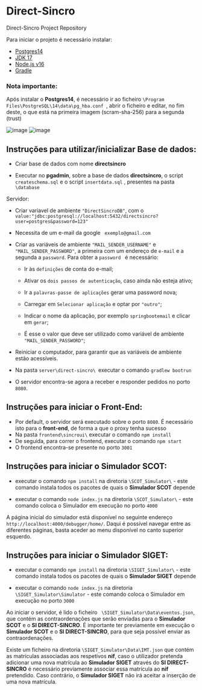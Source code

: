 # Direct-Sincro
Direct-Sincro Project Repository

Para iniciar o projeto é necessário instalar:    
* [Postgres14](https://www.postgresql.org/download/)    
* [JDK 17](https://jdk.java.net/archive/)    
* [Node.js v16](https://nodejs.org/en/download/)     
* [Gradle](https://gradle.org/releases/)    

### Nota importante:

Após instalar o **Postgres14**, é necessário ir ao ficheiro ``` \Program Files\PostgreSQL\14\data\pg_hba.conf  ```, abrir o ficheiro e editar, no fim deste, o que está na primeira imagem (scram-sha-256) para a segunda (trust)

![image](https://user-images.githubusercontent.com/61508378/171878847-40b27ed5-6238-415c-941c-71ef04050d95.png)
![image](https://user-images.githubusercontent.com/61508378/171878890-e7e66fd0-d5fb-4ec8-8f0d-739ee5ba039c.png)

## Instruções para utilizar/inicializar Base de dados:    
* Criar base de dados com nome **directsincro** 

* Executar no **pgadmin**, sobre a base de dados **directsincro**, o script ```createschema.sql``` e o script ```insertdata.sql``` , presentes na pasta ```\database```    

Servidor:     
* Criar variavel de ambiente ```"DirectSincroDB"```, com o ```value:"jdbc:postgresql://localhost:5432/directsincro?user=postgres&password=123" ```

* Necessita de um e-mail da google ``` exemplo@gmail.com```

* Criar as variáveis de ambiente ```"MAIL_SENDER_USERNAME"``` e ```"MAIL_SENDER_PASSWORD"```, a primeira com um endereço de ```e-mail``` e a segunda a ```password```. Para obter a ```password ``` é necessário:

    * Ir às ```definições``` de conta do e-mail;
    
    * Ativar os ```dois passos de autenticação```, caso ainda não esteja ativo; 
    
    * Ir a ```palavras-passe de aplicações``` gerar uma password nova; 

    * Carregar em ```Selecionar aplicação``` e optar por ```"outro"```;

    * Indicar o nome da aplicação, por exemplo ```springbootemail``` e clicar em ```gerar```;
    
    * É esse o valor que deve ser utilizado como variável de ambiente ```"MAIL_SENDER_PASSWORD"```; 

* Reiniciar o computador, para garantir que as variáveis de ambiente estão acessíveis. 
* Na pasta ```server\direct-sincro\ ```executar o comando ```gradlew bootrun ```    
* O servidor encontra-se agora a receber e responder pedidos no porto ```8080```.     

## Instruções para iniciar o **Front-End**:   

* Por default, o servidor será executado sobre o porto ```8080```. É necessário isto para o **front-end**, de forma a que o proxy tenha sucesso     
* Na pasta ``` frontend\sincroui\ ``` executar o comando ``` npm install  ```   
* De seguida, para correr o frontend, executar o comando ``` npm start    ```  
* O frontend encontra-se presente no porto ```3001   ```  


## Instruções para iniciar o **Simulador SCOT**:

* executar o comando ``` npm install ``` na diretoria ``` \SCOT_Simulator\ ``` - este comando instala todos os pacotes de quais o **Simulador SCOT** depende 

* executar o comando ``` node index.js ``` na diretoria ``` \SCOT_Simulator\ ``` - este comando coloca o Simulador em execução no porto ``` 4000 ```

A página inicial do simulador está disponível no seguinte endereço ```http://localhost:4000/debugger/home/```. Daqui é possível navegar entre as diferentes páginas, basta aceder ao menu disponível no canto superior esquerdo.

## Instruções para iniciar o **Simulador SIGET**:
    
* executar o comando ``` npm install ``` na diretoria ``` \SIGET_Simulator\ ``` - este comando instala todos os pacotes de quais o **Simulador SIGET** depende 

* executar o comando ``` node index.js ``` na diretoria ``` \SIGET_Simulator\Simulator ``` - este comando coloca o Simulador em execução no porto ``` 3000 ```

Ao iniciar o servidor, é lido o ficheiro ``` \SIGET_Simulator\Data\eventos.json```, que contém as contraordenações que serão enviadas para o **Simulador SCOT** e o **SI DIRECT-SINCRO**. É importante ter previamente em execução o **Simulador SCOT** e o **SI DIRECT-SINCRO**, para que seja possível enviar as contraordenações.

Existe um ficheiro na diretoria ```\SIGET_Simulator\Data\IMT.json``` que contém as matrículas associadas aos respetivos **nif**, caso o utilizador pretenda adicionar uma nova matrícula ao **Simulador SIGET** através do **SI DIRECT-SINCRO** é necessário previamente associar essa matrícula ao **nif** pretendido. Caso contrário, o **Simulador SIGET** não irá aceitar a inserção de uma nova matrícula.





